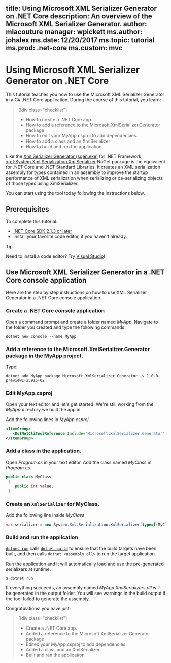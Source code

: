 title: Using Microsoft XML Serializer Generator on .NET Core
description: An overview of the Microsoft XML Serializer Generator.
author: mlacouture
manager: wpickett
ms.author: johalex
ms.date: 12/20/2017
ms.topic: tutorial
ms.prod: .net-core
ms.custom: mvc
---
# Using Microsoft XML Serializer Generator on .NET Core

This tutorial teaches you how to use the Microsoft XML Serializer Generator in a C# .NET Core application. During the course of this tutorial, you learn:

> [!div class="checklist"]
> * How to create a .NET Core app.
> * How to add a reference to the Microsoft.XmlSerializer.Generator package
> * How to edit your MyApp.csproj to add dependencies.
> * How to add a class and an XmlSerializer
> * How to build and run the application 

Like the [Xml Serializer Generator (sgen.exe)](https://docs.microsoft.com/en-us/dotnet/standard/serialization/xml-serializer-generator-tool-sgen-exe) for .NET Framework, <xref:System.Xml.Serialization.XmlSerializer> NuGet package is the equivalent for .NET Core and .NET Standard Libraries. It creates an XML serialization assembly for types contained in an assembly to improve the startup performance of XML serialization when serializing or de-serializing objects of those types using XmlSerializer.

You can start using the tool today following the instructions below. 

## Prerequisites

To complete this tutorial:

* [.NET Core SDK 2.1.3 or later](https://www.microsoft.com/net/download/windows)
* Install your favorite code editor, if you haven't already.

> [!TIP]
> Need to install a code editor? Try [Visual Studio](https://visualstudio.com/downloads)!
  
## Use Microsoft XML Serializer Generator in a .NET Core console application 

Here are the step by step instructions on how to use XML Serializer Generator in a .NET Core console application.

### Create a .NET Core console application

Open a command prompt and create a folder named *MyApp*. Navigate to the folder you created and type the following commands:

```console
dotnet new console --name MyApp
```

### Add a reference to the Microsoft.XmlSerializer.Generator package in the MyApp project.

 Type:
 
 ```console
 dotnet add MyApp package Microsoft.XmlSerializer.Generator -v 1.0.0-preview1-25915-02
 ```
 
### Edit MyApp.csproj 

Open your text editor and let's get started! We're still working from the *MyApp* directory we built the app in.

Add the following lines in *MyApp.csproj*.

 ```xml
 <ItemGroup>
    <DotNetCliToolReference Include="Microsoft.XmlSerializer.Generator" Version="1.0.0-preview1-25915-02" />
 </ItemGroup>
 ```
 
### Add a class in the application. 

Open *Program.cs* in your text editor. Add the class named *MyClass* in *Program.cs*.

```c#
public class MyClass
 {
    public int Value;
 }
```    

### Create an `XmlSerializer` for MyClass.  

Add the following line inside *MyClass*

```c#
var serializer = new System.Xml.Serialization.XmlSerializer(typeof(MyClass));
```    

### Build and run the application

   [`dotnet run`](../tools/dotnet-run.md) calls [`dotnet build`](../tools/dotnet-build.md) to ensure that the build targets have been built, and then calls `dotnet <assembly.dll>` to run the target application.

Run the application and it will automatically load and use the pre-generated serializers at runtime.

 ```console
 $ dotnet run
 ```

If everything succeeds, an assembly named *MyApp.XmlSerializers.dll* will be generated in the output folder. You will see warnings in the build output if the tool failed to generate the assembly.

Congratulations! you have just:
> [!div class="checklist"]
> * Create a .NET Core app.
> * Added a reference to the Microsoft.XmlSerializer.Generator package
> * Edited your MyApp.csproj to add dependencies.
> * Added a class and an XmlSerializer
> * Built and ran the application 
